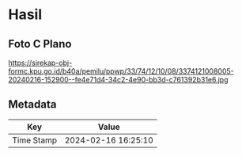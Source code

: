 # Hasil

## Foto C Plano

https://sirekap-obj-formc.kpu.go.id/b40a/pemilu/ppwp/33/74/12/10/08/3374121008005-20240216-152900--fe4e71d4-34c2-4e90-bb3d-c761392b31e6.jpg


## Metadata

| Key        | Value               |
| ---------- | ------------------- |
| Time Stamp | 2024-02-16 16:25:10 |



